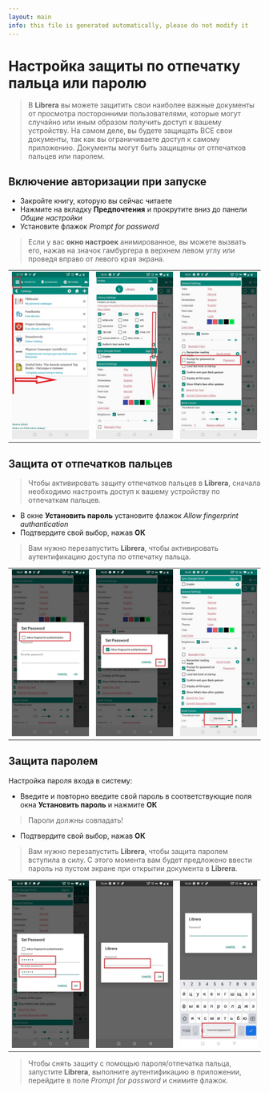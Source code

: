 ```yaml
---
layout: main
info: this file is generated automatically, please do not modify it
---
```


# Настройка защиты по отпечатку пальца или паролю

> В **Librera** вы можете защитить свои наиболее важные документы от просмотра посторонними пользователями, которые могут случайно или иным образом получить доступ к вашему устройству. На самом деле, вы будете защищать ВСЕ свои документы, так как вы ограничиваете доступ к самому приложению.
Документы могут быть защищены от отпечатков пальцев или паролем.

## Включение авторизации при запуске

* Закройте книгу, которую вы сейчас читаете
* Нажмите на вкладку **Предпочтения** и прокрутите вниз до панели _Общие настройки_
* Установите флажок _Prompt for password_
> Если у вас **окно настроек** анимированное, вы можете вызвать его, нажав на значок гамбургера в верхнем левом углу или проведя вправо от левого края экрана.

||||
|-|-|-|
|![](1.jpg)|![](2.jpg)|![](3.jpg)|

## Защита от отпечатков пальцев

> Чтобы активировать защиту отпечатков пальцев в **Librera**, сначала необходимо настроить доступ к вашему устройству по отпечаткам пальцев.
* В окне **Установить пароль** установите флажок _Allow fingerprint authantication_
* Подтвердите свой выбор, нажав **ОК**

> Вам нужно перезапустить **Librera**, чтобы активировать аутентификацию доступа по отпечатку пальца.

||||
|-|-|-|
|![](4.jpg)|![](5.jpg)|![](7.jpg)|

## Защита паролем

Настройка пароля входа в систему:

* Введите и повторно введите свой пароль в соответствующие поля окна **Установить пароль** и нажмите **ОК**
> Пароли должны совпадать!
* Подтвердите свой выбор, нажав **ОК**

> Вам нужно перезапустить **Librera**, чтобы защита паролем вступила в силу. С этого момента вам будет предложено ввести пароль на пустом экране при открытии документа в **Librera**.

||||
|-|-|-|
|![](6.jpg)|![](8.jpg)|![](10.jpg)|

> Чтобы снять защиту с помощью пароля/отпечатка пальца, запустите **Librera**, выполните аутентификацию в приложении, перейдите в поле _Prompt for password_ и снимите флажок.
